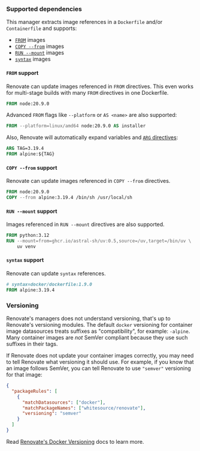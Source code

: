 ### Supported dependencies

This manager extracts image references in a `Dockerfile` and/or `Containerfile` and supports:

- [`FROM`](https://docs.docker.com/reference/dockerfile/#from) images
- [`COPY --from`](https://docs.docker.com/reference/dockerfile/#copy---from) images
- [`RUN --mount`](https://docs.docker.com/reference/dockerfile/#run---mount) images
- [`syntax`](https://docs.docker.com/reference/dockerfile/#syntax) images

#### `FROM` support

Renovate can update images referenced in `FROM` directives.
This even works for multi-stage builds with many `FROM` directives in one Dockerfile.

```dockerfile
FROM node:20.9.0
```

Advanced `FROM` flags like `--platform` or `AS <name>` are also supported:

```dockerfile
FROM --platform=linux/amd64 node:20.9.0 AS installer
```

Also, Renovate will automatically expand variables and [`ARG` directives](https://docs.docker.com/reference/dockerfile/#understand-how-arg-and-from-interact):

```dockerfile
ARG TAG=3.19.4
FROM alpine:${TAG}
```

#### `COPY --from` support

Renovate can update images referenced in `COPY --from` directives.

```dockerfile
FROM node:20.9.0
COPY --from alpine:3.19.4 /bin/sh /usr/local/sh
```


#### `RUN --mount` support

Images referenced in `RUN --mount` directives are also supported.

```dockerfile
FROM python:3.12
RUN --mount=from=ghcr.io/astral-sh/uv:0.5,source=/uv,target=/bin/uv \
    uv venv
```


#### `syntax` support

Renovate can update `syntax` references.

```dockerfile
# syntax=docker/dockerfile:1.9.0
FROM alpine:3.19.4
```

### Versioning

Renovate's managers does not understand versioning, that's up to Renovate's versioning modules.
The default `docker` versioning for container image datasources treats suffixes as "compatibility", for example: `-alpine`.
Many container images are _not_ SemVer compliant because they use such suffixes in their tags.

If Renovate does not update your container images correctly, you may need to tell Renovate what versioning it should use.
For example, if you know that an image follows SemVer, you can tell Renovate to use `"semver"` versioning for that image:

```json
{
  "packageRules": [
    {
      "matchDatasources": ["docker"],
      "matchPackageNames": ["whitesource/renovate"],
      "versioning": "semver"
    }
  ]
}
```

Read [Renovate's Docker Versioning](../../versioning/docker/index.md) docs to learn more.
